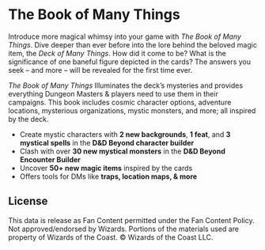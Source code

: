 # The Book of Many Things

Introduce more magical whimsy into your game with *The Book of Many Things*. Dive deeper than ever before into the lore behind the beloved magic item, the *Deck of Many Things*. How did it come to be? What is the significance of one baneful figure depicted in the cards? The answers you seek – and more – will be revealed for the first time ever.

*The Book of Many Things* Illuminates the deck’s mysteries and provides everything Dungeon Masters & players need to use them in their campaigns. This book includes cosmic character options, adventure locations, mysterious organizations, mystic monsters, and more; all inspired by the deck.

- Create mystic characters with **2 new backgrounds**, **1 feat**, and **3 mystical spells** in the **D&D Beyond character builder**
- Clash with over **30 new mystical monsters** in the **D&D Beyond Encounter Builder**
- Uncover **50+ new magic items** inspired by the cards
- Offers tools for DMs like **traps, location maps, & more**

## License

This data is release as Fan Content permitted under the Fan Content Policy. Not approved/endorsed by Wizards. Portions of the materials used are property of Wizards of the Coast. © Wizards of the Coast LLC.
